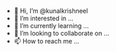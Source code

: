 - 👋 Hi, I’m @kunalkrishneel
- 👀 I’m interested in ...
- 🌱 I’m currently learning ...
- 💞️ I’m looking to collaborate on ...
- 📫 How to reach me ...

<!---
kunalkrishneel/kunalkrishneel is a ✨ special ✨ repository because its `README.md` (this file) appears on your GitHub profile.
You can click the Preview link to take a look at your changes.
--->
